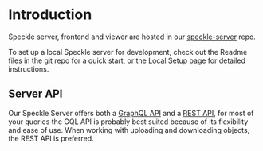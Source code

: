 # Introduction

Speckle server, frontend and viewer are hosted in our [speckle-server](https://github.com/specklesystems/speckle-server) repo.

To set up a local Speckle server for development, check out the Readme files in the git repo for a quick start, or the [Local Setup](/dev/server-setup) page for detailed instructions.

## Server API

Our Speckle Server offers both a [GraphQL API](/dev/server-graphql-api) and a [REST API](/dev/server-rest-api), for most of your queries the GQL API is probably best suited because of its flexibility and ease of use.
When working with uploading and downloading objects, the REST API is preferred.
